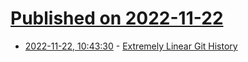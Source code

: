 # [Published on 2022-11-22](index.md)

* [2022-11-22, 10:43:30](https://news.ycombinator.com/item?id=33704297) - [Extremely Linear Git History](https://westling.dev/b/extremely-linear-git)
